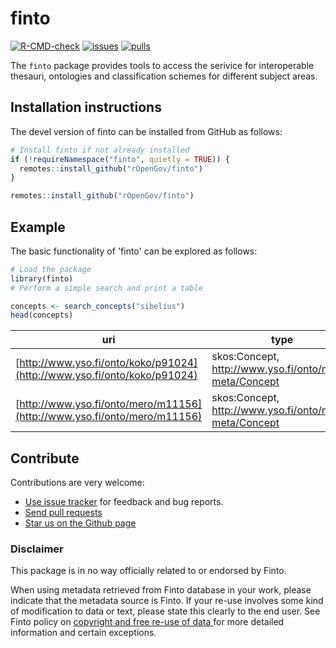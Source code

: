 # finto

[![R-CMD-check](https://github.com/ake123/finto/actions/workflows/check-standard.yaml/badge.svg)](https://github.com/rOpenGov/finto/actions/workflows/check-standard.yaml)
[![issues](https://img.shields.io/github/issues/ake123/finto)](https://github.com/ake123/finto/issues)
[![pulls](https://img.shields.io/github/issues-pr/ake123/finto)](https://github.com/ake123/finto/pulls)


The `finto` package provides tools to access the serivice for interoperable thesauri, ontologies and classification schemes for different subject areas. 

## Installation instructions


The devel version of finto can be installed from GitHub as follows:

``` r
# Install finto if not already installed
if (!requireNamespace("finto", quietly = TRUE)) {
  remotes::install_github("rOpenGov/finto")
}
```

``` r
remotes::install_github("rOpenGov/finto")
```

## Example
The basic functionality of 'finto' can be explored as follows:


``` r
# Load the package
library(finto)
# Perform a simple search and print a table

concepts <- search_concepts("sibelius")
head(concepts)
```
| uri                                    | type                                                   | prefLabel        | altLabel | lang | vocab |
|----------------------------------------|--------------------------------------------------------|------------------|----------|------|-------|
| [http://www.yso.fi/onto/koko/p91024](http://www.yso.fi/onto/koko/p91024) | skos:Concept, http://www.yso.fi/onto/mero-meta/Concept | Sibelius (junat) | NA       | fi   | koko  |
| [http://www.yso.fi/onto/mero/m11156](http://www.yso.fi/onto/mero/m11156) | skos:Concept, http://www.yso.fi/onto/mero-meta/Concept | Sibelius (junat) | NA       | fi   | liiko |
     


## Contribute

Contributions are very welcome:

- [Use issue tracker](https://github.com/ropengov/finto/issues) for feedback and bug reports.
- [Send pull requests](https://github.com/ropengov/finto/)
- [Star us on the Github page](https://github.com/ropengov/finto/)

### Disclaimer

This package is in no way officially related to or endorsed by Finto.

When using metadata retrieved from Finto database in your work, please
indicate that the metadata source is Finto. If your re-use involves some
kind of modification to data or text, please state this clearly to the
end user. See Finto policy on [copyright and free re-use of data
](https://api.finto.fi/) for more detailed information and certain exceptions.
